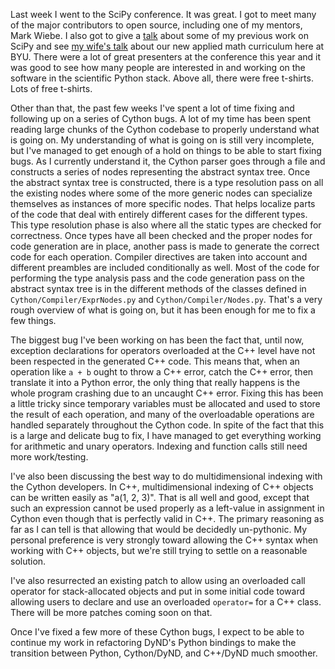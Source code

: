 <!-- 
.. title: Fixing Cython Bugs
.. slug: fixing-cython-bugs
.. date: 2015-07-13 13:26:32 UTC-06:00
.. tags: 
.. category: 
.. link: 
.. description: 
.. type: text
-->

Last week I went to the SciPy conference.
It was great.
I got to meet many of the major contributors to open source, including one of my mentors, Mark Wiebe.
I also got to give a [talk](https://www.youtube.com/watch?v=R4yB-8tB0J0) about some of my previous work on SciPy and see [my wife's talk](https://www.youtube.com/watch?v=Le1GdRFt3E8) about our new applied math curriculum here at BYU.
There were a lot of great presenters at the conference this year and it was good to see how many people are interested in and working on the software in the scientific Python stack.
Above all, there were free t-shirts. Lots of free t-shirts.

Other than that, the past few weeks I've spent a lot of time fixing and following up on a series of Cython bugs.
A lot of my time has been spent reading large chunks of the Cython codebase to properly understand what is going on.
My understanding of what is going on is still very incomplete, but I've managed to get enough of a hold on things to be able to start fixing bugs.
As I currently understand it, the Cython parser goes through a file and constructs a series of nodes representing the abstract syntax tree.
Once the abstract syntax tree is constructed, there is a type resolution pass on all the existing nodes where some of the more generic nodes can specialize themselves as instances of more specific nodes.
That helps localize parts of the code that deal with entirely different cases for the different types.
This type resolution phase is also where all the static types are checked for correctness.
Once types have all been checked and the proper nodes for code generation are in place, another pass is made to generate the correct code for each operation.
Compiler directives are taken into account and different preambles are included conditionally as well.
Most of the code for performing the type analysis pass and the code generation pass on the abstract syntax tree is in the different methods of the classes defined in ``Cython/Compiler/ExprNodes.py`` and ``Cython/Compiler/Nodes.py``.
That's a very rough overview of what is going on, but it has been enough for me to fix a few things.

The biggest bug I've been working on has been the fact that, until now, exception declarations for operators overloaded at the C++ level have not been respected in the generated C++ code.
This means that, when an operation like ``a + b`` ought to throw a C++ error, catch the C++ error, then translate it into a Python error, the only thing that really happens is the whole program crashing due to an uncaught C++ error.
Fixing this has been a little tricky since temporary variables must be allocated and used to store the result of each operation, and many of the overloadable operations are handled separately throughout the Cython code.
In spite of the fact that this is a large and delicate bug to fix, I have managed to get everything working for arithmetic and unary operators.
Indexing and function calls still need more work/testing.

I've also been discussing the best way to do multidimensional indexing with the Cython developers.
In C++, multidimensional indexing of C++ objects can be written easily as "a(1, 2, 3)".
That is all well and good, except that such an expression cannot be used properly as a left-value in assignment in Cython even though that is perfectly valid in C++.
The primary reasoning as far as I can tell is that allowing that would be decidedly un-pythonic.
My personal preference is very strongly toward allowing the C++ syntax when working with C++ objects, but we're still trying to settle on a reasonable solution.

I've also resurrected an existing patch to allow using an overloaded call operator for stack-allocated objects and put in some initial code toward allowing users to declare and use an overloaded ``operator=`` for a C++ class.
There will be more patches coming soon on that.

Once I've fixed a few more of these Cython bugs, I expect to be able to continue my work in refactoring DyND's Python bindings to make the transition between Python, Cython/DyND, and C++/DyND much smoother.
